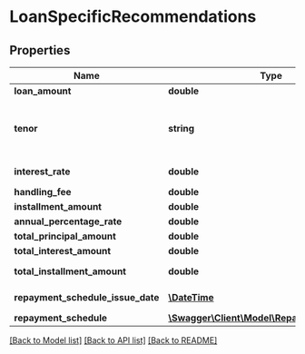 # LoanSpecificRecommendations

## Properties
Name | Type | Description | Notes
------------ | ------------- | ------------- | -------------
**loan_amount** | **double** | Eligible Loan amount. | [optional] 
**tenor** | **string** | Tenor for the loan repayment. This is a reference data field. Please use /v1/apac/utilities/referenceData/{tenor} resource to get valid value of this field with description. | [optional] 
**interest_rate** | **double** | The rate of interest applicable to product | [optional] 
**handling_fee** | **double** | Handling fee to be paid. | [optional] 
**installment_amount** | **double** | Installment amount to be paid. | [optional] 
**annual_percentage_rate** | **double** | Applicable Annual Percentage Rate | [optional] 
**total_principal_amount** | **double** | Total principal to be paid by customer | [optional] 
**total_interest_amount** | **double** | Total interest to be paid by customer | [optional] 
**total_installment_amount** | **double** | Total installment amount to be paid by customer | [optional] 
**repayment_schedule_issue_date** | [**\DateTime**](\DateTime.md) | Repayment schedule start date in ISO 8601 date format YYYY-MM-DD | [optional] 
**repayment_schedule** | [**\Swagger\Client\Model\RepaymentSchedule[]**](RepaymentSchedule.md) |  | [optional] 

[[Back to Model list]](../../README.md#documentation-for-models) [[Back to API list]](../../README.md#documentation-for-api-endpoints) [[Back to README]](../../README.md)

